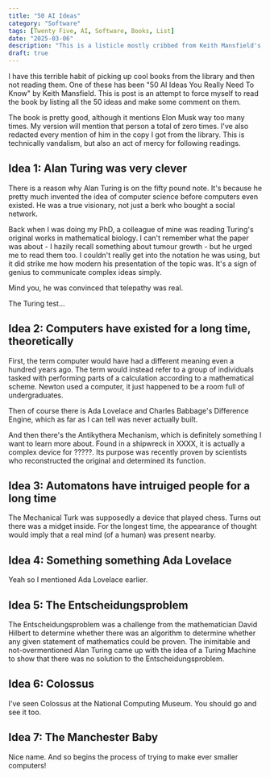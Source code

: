 ```yaml
---
title: "50 AI Ideas"
category: "Software"
tags: [Twenty Five, AI, Software, Books, List]
date: "2025-03-06"
description: "This is a listicle mostly cribbed from Keith Mansfield's book 50 AI Ideas You Really Need To Know"
draft: true
---
```


I have this terrible habit of picking up cool books from the library and then not reading them. One of these has been "50 AI Ideas You Really Need To Know" by Keith Mansfield. This is post is an attempt to force myself to read the book by listing all the 50 ideas and make some comment on them.

The book is pretty good, although it mentions Elon Musk way too many times. My version will mention that person a total of zero times. I've also redacted every mention of him in the copy I got from the library. This is technically vandalism, but also an act of mercy for following readings.

## Idea 1: Alan Turing was very clever

There is a reason why Alan Turing is on the fifty pound note. It's because he pretty much invented the idea of computer science before computers even existed. He was a true visionary, not just a berk who bought a social network.

Back when I was doing my PhD, a colleague of mine was reading Turing's original works in mathematical biology. I can't remember what the paper was about - I hazily recall something about tumour growth - but he urged me to read them too. I couldn't really get into the notation he was using, but it did strike me how modern his presentation of the topic was. It's a sign of genius to communicate complex ideas simply.

Mind you, he was convinced that telepathy was real.

The Turing test...

## Idea 2: Computers have existed for a long time, theoretically

First, the term computer would have had a different meaning even a hundred years ago. The term would instead refer to a group of individuals tasked with performing parts of a calculation according to a mathematical scheme. Newton used a computer, it just happened to be a room full of undergraduates.

Then of course there is Ada Lovelace and Charles Babbage's Difference Engine, which as far as I can tell was never actually built.

And then there's the Antikythera Mechanism, which is definitely something I want to learn more about. Found in a shipwreck in XXXX, it is actually a complex device for ?????. Its purpose was recently proven by scientists who reconstructed the original and determined its function.

## Idea 3: Automatons have intruiged people for a long time

The Mechanical Turk was supposedly a device that played chess. Turns out there was a midget inside. For the longest time, the appearance of thought would imply that a real mind (of a human) was present nearby.

## Idea 4: Something something Ada Lovelace

Yeah so I mentioned Ada Lovelace earlier.

## Idea 5: The Entscheidungsproblem

The Entscheidungsproblem was a challenge from the mathematician David Hilbert to determine whether there was an algorithm to determine whether any given statement of mathematics could be proven. The inimitable and not-overmentioned Alan Turing came up with the idea of a Turing Machine to show that there was no solution to the Entscheidungsproblem.

## Idea 6: Colossus

I've seen Colossus at the National Computing Museum. You should go and see it too.

## Idea 7: The Manchester Baby

Nice name. And so begins the process of trying to make ever smaller computers!
